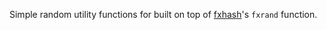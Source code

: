 Simple random utility functions for built on top of [fxhash](https://www.fxhash.xyz/)'s `fxrand` function.